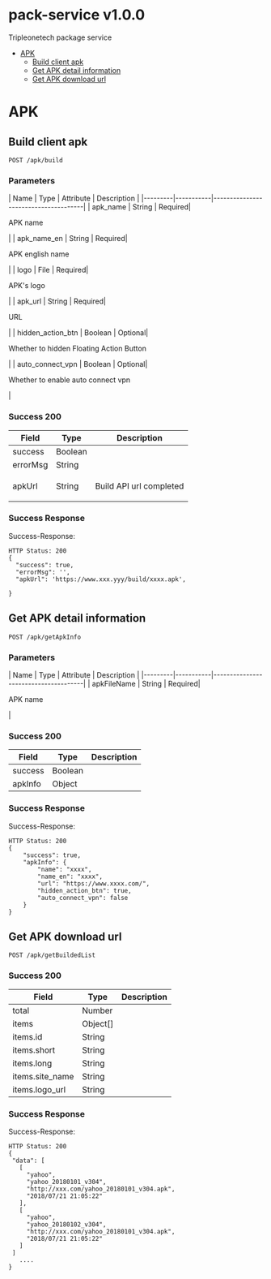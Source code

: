 # pack-service v1.0.0

Tripleonetech package service 

- [APK](#apk)
	- [Build client apk](#build-client-apk)
	- [Get APK detail  information](#get-apk-detail--information)
	- [Get APK download url](#get-apk-download-url)
	


# APK

## Build client apk



	POST /apk/build


### Parameters

| Name    | Type      | Attribute      | Description                          |
|---------|-----------|--------------------------------------|
| apk_name			| String	| Required|  <p>APK name</p>							|
| apk_name_en			| String	| Required|  <p>APK english name</p>							|
| logo			| File	| Required|  <p>APK's logo</p>							|
| apk_url			| String	| Required|  <p>URL</p>							|
| hidden_action_btn			| Boolean	| Optional|  <p>Whether to  hidden Floating Action Button</p>							|
| auto_connect_vpn			| Boolean	| Optional|  <p>Whether to enable auto connect vpn</p>							|


### Success 200
| Field    | Type        | Description                          |
|---------|-----------|--------------------------------------|
| success| Boolean| |
| errorMsg| String| |
| apkUrl| String| <p>Build API url completed</p>|

### Success Response

Success-Response:

```
HTTP Status: 200
{
  "success": true,
  "errorMsg": '',
  "apkUrl": 'https://www.xxx.yyy/build/xxxx.apk',

}
```

## Get APK detail  information



	POST /apk/getApkInfo


### Parameters

| Name    | Type      | Attribute      | Description                          |
|---------|-----------|--------------------------------------|
| apkFileName			| String	| Required|  <p>APK name</p>							|


### Success 200
| Field    | Type        | Description                          |
|---------|-----------|--------------------------------------|
| success| Boolean| |
| apkInfo| Object| |

### Success Response

Success-Response:

```
HTTP Status: 200
{
    "success": true,
    "apkInfo": {
        "name": "xxxx",
        "name_en": "xxxx",
        "url": "https://www.xxxx.com/",
        "hidden_action_btn": true,
        "auto_connect_vpn": false
    }
}
```

## Get APK download url



	POST /apk/getBuildedList



### Success 200
| Field    | Type        | Description                          |
|---------|-----------|--------------------------------------|
| total| Number| |
| items| Object[]| |
| items.id| String| |
| items.short| String| |
| items.long| String| |
| items.site_name| String| |
| items.logo_url| String| |

### Success Response

Success-Response:

```
HTTP Status: 200
{
 "data": [
   [
     "yahoo",
     "yahoo_20180101_v304",
     "http://xxx.com/yahoo_20180101_v304.apk",
     "2018/07/21 21:05:22"
   ],
   [
     "yahoo",
     "yahoo_20180102_v304",
     "http://xxx.com/yahoo_20180101_v304.apk",
     "2018/07/21 21:05:22"
   ]
 ]
   ....
}
```


